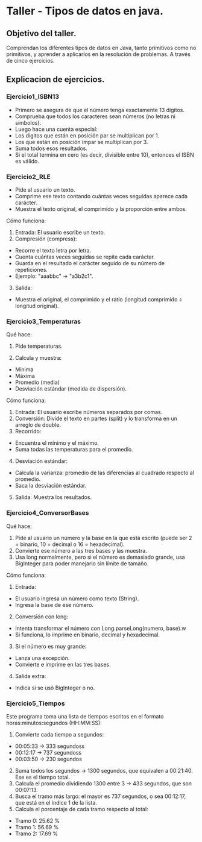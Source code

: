 # Taller - Tipos de datos en java.

## Objetivo del taller. 
Comprendan los diferentes tipos de datos en Java, tanto primitivos como no primitivos, y aprender a aplicarlos en la resolución de problemas. A través de cinco ejercicios.

## Explicacion de ejercicios.

### Ejercicio1_ISBN13
- Primero se asegura de que el número tenga exactamente 13 dígitos.
- Comprueba que todos los caracteres sean números (no letras ni símbolos).
- Luego hace una cuenta especial:
- Los dígitos que están en posición par se multiplican por 1.
- Los que están en posición impar se multiplican por 3.
- Suma todos esos resultados.
- Si el total termina en cero (es decir, divisible entre 10), entonces el ISBN es válido.

### Ejercicio2_RLE
- Pide al usuario un texto.
- Comprime ese texto contando cuántas veces seguidas aparece cada carácter.
- Muestra el texto original, el comprimido y la proporción entre ambos.

Cómo funciona:
1. Entrada: El usuario escribe un texto.
2. Compresión (compress):
- Recorre el texto letra por letra.
- Cuenta cuántas veces seguidas se repite cada carácter.
- Guarda en el resultado el carácter seguido de su número de repeticiones.
- Ejemplo: "aaabbc" → "a3b2c1".
3. Salida: 
- Muestra el original, el comprimido y el ratio (longitud comprimido ÷ longitud original).

### Ejercicio3_Temperaturas
Qué hace:
1. Pide temperaturas.

2. Calcula y muestra:
- Mínima
- Máxima
- Promedio (media)
- Desviación estándar (medida de dispersión).

Cómo funciona:

1. Entrada: El usuario escribe números separados por comas.
2. Conversión: Divide el texto en partes (split) y lo transforma en un arreglo de double.
3. Recorrido:
- Encuentra el mínimo y el máximo.
- Suma todas las temperaturas para el promedio.
4. Desviación estándar:
- Calcula la varianza: promedio de las diferencias al cuadrado respecto al promedio.
- Saca la desviación estándar.
5. Salida: Muestra los resultados.

### Ejercicio4_ConversorBases
Qué hace:

1. Pide al usuario un número y la base en la que está escrito (puede ser 2 = binario, 10 = decimal o 16 = hexadecimal).
2. Convierte ese número a las tres bases y las muestra.
3. Usa long normalmente, pero si el número es demasiado grande, usa BigInteger para poder manejarlo sin límite de tamaño.

Cómo funciona:

1. Entrada:
- El usuario ingresa un número como texto (String).
- Ingresa la base de ese número.
2. Conversión con long:
- Intenta transformar el número con Long.parseLong(numero, base).w
- Si funciona, lo imprime en binario, decimal y hexadecimal.
3. Si el número es muy grande:
- Lanza una excepción.
- Convierte e imprime en las tres bases.
4. Salida extra:
- Indica si se usó BigInteger o no.

### Ejercicio5_Tiempos
Este programa toma una lista de tiempos escritos en el formato horas:minutos:segundos (HH:MM:SS):

1. Convierte cada tiempo a segundos:
- 00:05:33 → 333 segundoss
- 00:12:17 → 737 segundoss
- 00:03:50 → 230 segundos
2. Suma todos los segundos → 1300 segundos, que equivalen a 00:21:40. Ese es el tiempo total.
3. Calcula el promedio dividiendo 1300 entre 3 → 433 segundos, que son 00:07:13.
4. Busca el tramo más largo: el mayor es 737 segundos, o sea 00:12:17, que está en el índice 1 de la lista.
5. Calcula el porcentaje de cada tramo respecto al total:
- Tramo 0: 25.62 %
- Tramo 1: 56.69 %
- Tramo 2: 17.69 %